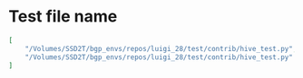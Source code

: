 # Test file name

```json
[
    "/Volumes/SSD2T/bgp_envs/repos/luigi_28/test/contrib/hive_test.py",
    "/Volumes/SSD2T/bgp_envs/repos/luigi_28/test/contrib/hive_test.py"
]
```
